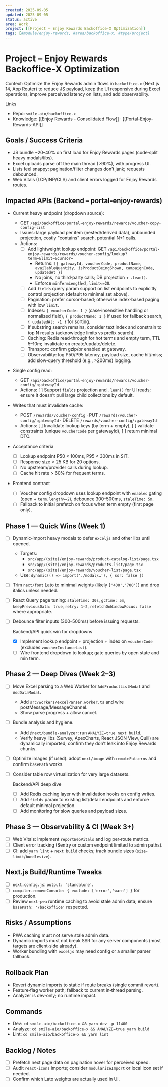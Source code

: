 ```yaml
---
created: 2025-09-05
updated: 2025-09-05
status: active
area: Work
project: [[Project – Enjoy Rewards Backoffice-X Optimization]]
tags: [#module/enjoy-rewards, #area/backoffice-x, #type/project]
---
```


# Project – Enjoy Rewards Backoffice‑X Optimization

Context: Optimize the Enjoy Rewards admin flows in `backoffice-x` (Next.js 14, App Router) to reduce JS payload, keep the UI responsive during Excel operations, improve perceived latency on lists, and add observability.

Links
- Repo: `smile-aio/backoffice-x`
- Knowledge: [[Enjoy Rewards - Consolidated Flow]] · [[Portal-Enjoy-Rewards-API]]

## Goals / Success Criteria
- JS bundle −20–40% on first load for Enjoy Rewards pages (code‑split heavy modals/libs).
- Excel uploads parse off the main thread (>90%), with progress UI.
- Lists feel snappy: pagination/filter changes don’t jank; requests debounced.
- Web Vitals (LCP/INP/CLS) and client errors logged for Enjoy Rewards routes.

## Impacted APIs (Backend – portal‑enjoy‑rewards)
- Current heavy endpoint (dropdown source):
  - GET `/api/backoffice/portal-enjoy-rewards/rewards/voucher-copy-config-list`
  - Issues: large payload per item (nested/derived data), unbounded projection, costly "contains" search, potential N+1 calls.
  - Actions:
    - [ ] Add lightweight lookup endpoint: GET `/api/backoffice/portal-enjoy-rewards/rewards/voucher-config/lookup?term=&limit=&cursor=`
      - Returns: `[{ gatewayId, voucherCode, productName, availableQuantity, isProductBeingShown, campaignCode, updatedAt }]`
      - No joins, no third‑party calls; DB projection + `.lean()`.
      - Enforce `minTermLength=2`, `limit<=20`.
    - [ ] Add `fields` query param support on list endpoints to explicitly control projection (default to minimal set above).
    - [ ] Pagination: prefer cursor‑based; otherwise index‑based paging with low `limit`.
    - [ ] Indexes: `{ voucherCode: 1 }` (case‑insensitive handling or normalized field), `{ productName: 1 }` if used for fallback search, `{ updatedAt: -1 }` for sorting.
    - [ ] If substring search remains, consider text index and constrain to top N results (acknowledge limits vs prefix search).
    - [ ] Caching: Redis read‑through for hot terms and empty term, TTL 5–10m; invalidate on create/update/delete.
    - [ ] Transport: confirm gzip/br enabled at gateway.
    - [ ] Observability: log P50/P95 latency, payload size, cache hit/miss; add slow‑query threshold (e.g., >200ms) logging.

- Single config read:
  - GET `/api/backoffice/portal-enjoy-rewards/rewards/voucher-config/:gatewayId`
  - Actions: [ ] Support `fields` projection and `.lean()` for UI reads; ensure it doesn’t pull large child collections by default.

- Writes that must invalidate cache:
  - POST `/rewards/voucher-config` · PUT `/rewards/voucher-config/:gatewayId` · DELETE `/rewards/voucher-config/:gatewayId`
  - Actions: [ ] Invalidate lookup keys (by term + empty), [ ] validate constraints (unique `voucherCode` per gatewayId), [ ] return minimal DTO.

- Acceptance criteria
  - [ ] Lookup endpoint P50 < 100ms, P95 < 300ms in SIT.
  - [ ] Response size < 25 KB for 20 options.
  - [ ] No upstream/provider calls during lookup.
  - [ ] Cache hit rate > 60% for frequent terms.

- Frontend contract
  - [ ] Voucher config dropdown uses lookup endpoint with `enabled` gating (open + `term.length>=2`), debounce 300–500ms, `staleTime: 5m`.
  - [ ] Fallback to initial prefetch on focus when term empty (first page only).

## Phase 1 — Quick Wins (Week 1)
- [ ] Dynamic‑import heavy modals to defer `exceljs` and other libs until opened.
  - Targets:
    - `src/app/(site)/enjoy-rewards/product-catalog-list/page.tsx`
    - `src/app/(site)/enjoy-rewards/products-list/page.tsx`
    - `src/app/(site)/enjoy-rewards/voucher-list/page.tsx`
  - Use: `dynamic(() => import('./modal/…'), { ssr: false })`
- [ ] Trim `next/font` Lato to minimal weights (likely `['400','700']`) and drop italics unless needed.
- [ ] React Query page tuning: `staleTime: 30s`, `gcTime: 5m`, `keepPreviousData: true`, `retry: 1–2`, `refetchOnWindowFocus: false` where appropriate.
- [ ] Debounce filter inputs (300–500ms) before issuing requests.
  
  Backend/API quick win for dropdowns
  - [x] Implement lookup endpoint + projection + index on `voucherCode` (excludes `voucherInstanceList`).
  - [ ] Wire frontend dropdown to lookup; gate queries by open state and min term.

## Phase 2 — Deep Dives (Week 2–3)
- [ ] Move Excel parsing to a Web Worker for `AddProductListModal` and `AddDataModal`.
  - Add `src/workers/excelParser.worker.ts` and wire postMessage/MessageChannel.
  - Show parse progress + allow cancel.
- [ ] Bundle analysis and hygiene.
  - Add `@next/bundle-analyzer`; run `ANALYZE=true next build`.
  - Verify heavy libs (Survey, ApexCharts, React JSON View, Quill) are dynamically imported; confirm they don’t leak into Enjoy Rewards chunks.
- [ ] Optimize images (if used): adopt `next/image` with `remotePatterns` and confirm `basePath` works.
- [ ] Consider table row virtualization for very large datasets.
  
  Backend/API deep dive
  - [ ] Add Redis caching layer with invalidation hooks on config writes.
  - [ ] Add `fields` param to existing list/detail endpoints and enforce default minimal projection.
  - [ ] Add monitoring for slow queries and payload sizes.

## Phase 3 — Observability & CI (Week 3+)
- [ ] Web Vitals: implement `reportWebVitals` and log per‑route metrics.
- [ ] Client error tracking (Sentry or custom endpoint limited to admin paths).
- [ ] CI: add `yarn lint` + `next build` checks; track bundle sizes (`size-limit`/`bundlesize`).

## Next.js Build/Runtime Tweaks
- [ ] `next.config.js`: `output: 'standalone'`.
- [ ] `compiler.removeConsole: { exclude: ['error','warn'] }` for production.
- [ ] Review `next-pwa` runtime caching to avoid stale admin data; ensure `basePath: '/backoffice'` respected.

## Risks / Assumptions
- PWA caching must not serve stale admin data.
- Dynamic imports must not break SSR for any server components (most targets are client‑side already).
- Worker bundling with `exceljs` may need config or a smaller parser fallback.

## Rollback Plan
- Revert dynamic imports to static if route breaks (single commit revert).
- Feature‑flag worker path; fallback to current in‑thread parsing.
- Analyzer is dev‑only; no runtime impact.

## Commands
- Dev: `cd smile-aio/backoffice-x && yarn dev -p 11400`
- Analyze: `cd smile-aio/backoffice-x && ANALYZE=true yarn build`
- Lint: `cd smile-aio/backoffice-x && yarn lint`

## Backlog / Notes
- [ ] Prefetch next page data on pagination hover for perceived speed.
- [ ] Audit `react-icons` imports; consider `modularizeImport` or local icon set if needed.
- [ ] Confirm which Lato weights are actually used in UI.
